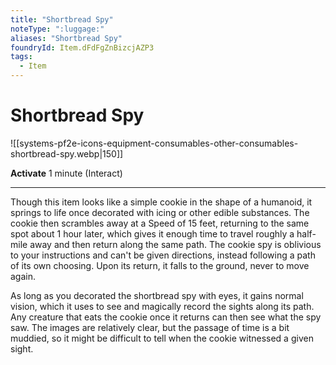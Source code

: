 ```yaml
---
title: "Shortbread Spy"
noteType: ":luggage:"
aliases: "Shortbread Spy"
foundryId: Item.dFdFgZnBizcjAZP3
tags:
  - Item
---
```


# Shortbread Spy
![[systems-pf2e-icons-equipment-consumables-other-consumables-shortbread-spy.webp|150]]

**Activate** 1 minute (Interact)

* * *

Though this item looks like a simple cookie in the shape of a humanoid, it springs to life once decorated with icing or other edible substances. The cookie then scrambles away at a Speed of 15 feet, returning to the same spot about 1 hour later, which gives it enough time to travel roughly a half-mile away and then return along the same path. The cookie spy is oblivious to your instructions and can't be given directions, instead following a path of its own choosing. Upon its return, it falls to the ground, never to move again.

As long as you decorated the shortbread spy with eyes, it gains normal vision, which it uses to see and magically record the sights along its path. Any creature that eats the cookie once it returns can then see what the spy saw. The images are relatively clear, but the passage of time is a bit muddied, so it might be difficult to tell when the cookie witnessed a given sight.
